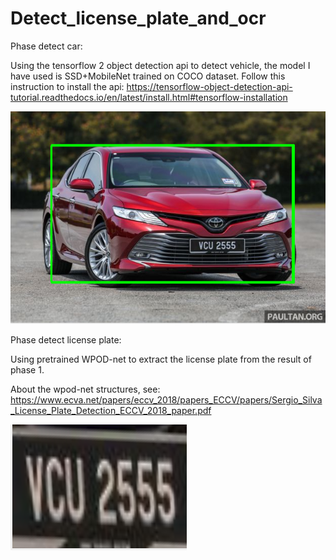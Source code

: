 # Detect_license_plate_and_ocr

Phase detect car:

Using the tensorflow 2 object detection api to detect vehicle, the model I have used is SSD+MobileNet trained on COCO dataset. Follow this instruction to install the api: https://tensorflow-object-detection-api-tutorial.readthedocs.io/en/latest/install.html#tensorflow-installation

![alt text](https://github.com/chauthehan/Detect_license_plate_and_ocr/blob/master/demo_images/car.png)

Phase detect license plate:

Using pretrained WPOD-net to extract the license plate from the result of phase 1.

About the wpod-net structures, see: 
https://www.ecva.net/papers/eccv_2018/papers_ECCV/papers/Sergio_Silva_License_Plate_Detection_ECCV_2018_paper.pdf

![alt text](https://github.com/chauthehan/Detect_license_plate_and_ocr/blob/master/demo_images/lp.png)
